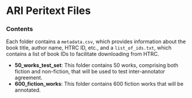 # ARI Peritext Files

### Contents

Each folder contains a `metadata.csv`, which provides information about the book title, author name, HTRC ID, etc., and a `list_of_ids.txt`, which contains a list of book IDs to facilitate downloading from HTRC.

- **50_works_test_set**: This folder contains 50 works, comprising both fiction and non-fiction, that will be used to test inter-annotator agreement.
- **600_fiction_works**: This folder contains 600 fiction works that will be annotated.
